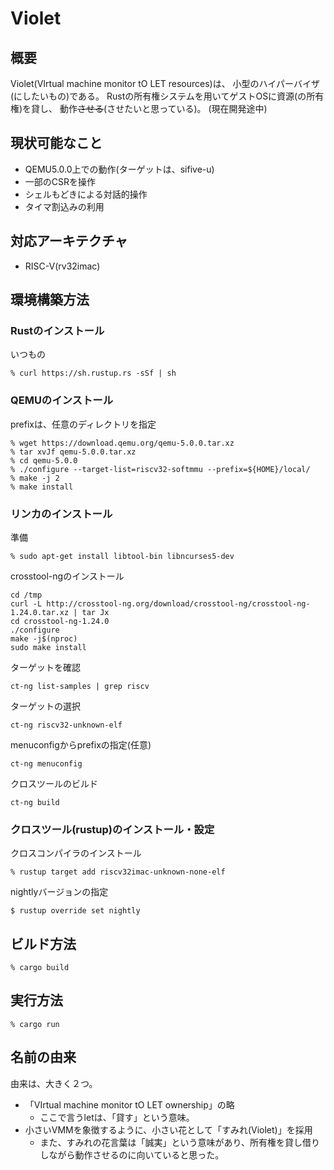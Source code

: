 # Violet

## 概要
Violet(VIrtual machine monitor tO LET resources)は、
小型のハイパーバイザ(にしたいもの)である。
Rustの所有権システムを用いてゲストOSに資源(の所有権)を貸し、
動作~~させる~~(させたいと思っている)。
(現在開発途中)

## 現状可能なこと
* QEMU5.0.0上での動作(ターゲットは、sifive-u)
* 一部のCSRを操作
* シェルもどきによる対話的操作
* タイマ割込みの利用

## 対応アーキテクチャ
* RISC-V(rv32imac)

## 環境構築方法

### Rustのインストール

いつもの
```
% curl https://sh.rustup.rs -sSf | sh
```

### QEMUのインストール

prefixは、任意のディレクトリを指定
```
% wget https://download.qemu.org/qemu-5.0.0.tar.xz
% tar xvJf qemu-5.0.0.tar.xz
% cd qemu-5.0.0
% ./configure --target-list=riscv32-softmmu --prefix=${HOME}/local/
% make -j 2
% make install
```

### リンカのインストール
準備
```
% sudo apt-get install libtool-bin libncurses5-dev
```

crosstool-ngのインストール
```
cd /tmp
curl -L http://crosstool-ng.org/download/crosstool-ng/crosstool-ng-1.24.0.tar.xz | tar Jx
cd crosstool-ng-1.24.0
./configure
make -j$(nproc)
sudo make install
```

ターゲットを確認
```
ct-ng list-samples | grep riscv                                                          
```

ターゲットの選択
```
ct-ng riscv32-unknown-elf
```

menuconfigからprefixの指定(任意)
```
ct-ng menuconfig
```

クロスツールのビルド
```
ct-ng build
```

### クロスツール(rustup)のインストール・設定

クロスコンパイラのインストール
```
% rustup target add riscv32imac-unknown-none-elf
```

nightlyバージョンの指定
```
$ rustup override set nightly
```

## ビルド方法

```
% cargo build
```

## 実行方法
```
% cargo run
```


## 名前の由来
由来は、大きく２つ。
* 「VIrtual machine monitor tO LET ownership」の略
    * ここで言うletは、「貸す」という意味。
* 小さいVMMを象徴するように、小さい花として「すみれ(Violet)」を採用
    * また、すみれの花言葉は「誠実」という意味があり、所有権を貸し借りしながら動作させるのに向いていると思った。

